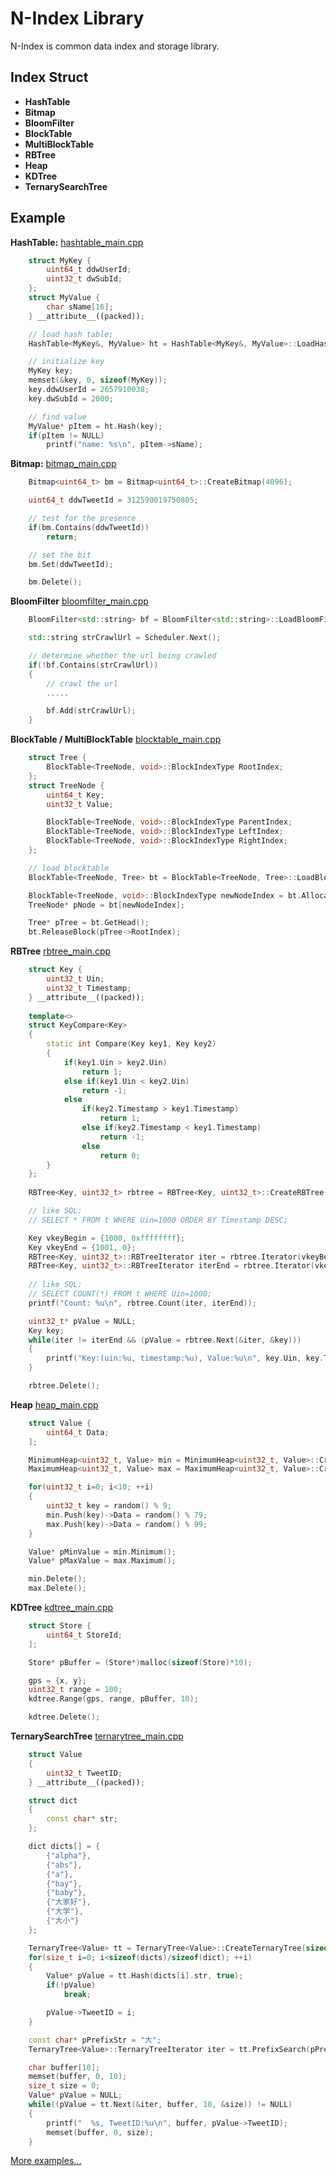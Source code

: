 # N-Index Library
N-Index is common data index and storage library.

## Index Struct ##
* **HashTable**
* **Bitmap**
* **BloomFilter**
* **BlockTable**
* **MultiBlockTable**
* **RBTree**
* **Heap**
* **KDTree**
* **TernarySearchTree**

## Example ##
**HashTable:** [hashtable_main.cpp][2]
```c++
	struct MyKey {
		uint64_t ddwUserId;
		uint32_t dwSubId;
	};
	struct MyValue {
		char sName[16];
	} __attribute__((packed));

	// load hash table;
	HashTable<MyKey&, MyValue> ht = HashTable<MyKey&, MyValue>::LoadHashTable(...);

	// initialize key
	MyKey key;
	memset(&key, 0, sizeof(MyKey));
	key.ddwUserId = 2657910038;
	key.dwSubId = 2000;

	// find value
	MyValue* pItem = ht.Hash(key);
	if(pItem != NULL)
		printf("name: %s\n", pItem->sName);
```

**Bitmap:** [bitmap_main.cpp][3]
```c++
	Bitmap<uint64_t> bm = Bitmap<uint64_t>::CreateBitmap(4096);

	uint64_t ddwTweetId = 312590019750805;

	// test for the presence
	if(bm.Contains(ddwTweetId))
		return;

	// set the bit
	bm.Set(ddwTweetId);

	bm.Delete();
```

**BloomFilter** [bloomfilter_main.cpp][4]
```c++
	BloomFilter<std::string> bf = BloomFilter<std::string>::LoadBloomFilter(...);

	std::string strCrawlUrl = Scheduler.Next();

	// determine whether the url being crawled
	if(!bf.Contains(strCrawlUrl))
	{
		// crawl the url
		.....

		bf.Add(strCrawlUrl);
	}

```

**BlockTable / MultiBlockTable** [blocktable_main.cpp][5]
```c++
	struct Tree {
		BlockTable<TreeNode, void>::BlockIndexType RootIndex;
	};
	struct TreeNode {
		uint64_t Key;
		uint32_t Value;

		BlockTable<TreeNode, void>::BlockIndexType ParentIndex;
		BlockTable<TreeNode, void>::BlockIndexType LeftIndex;
		BlockTable<TreeNode, void>::BlockIndexType RightIndex;
	};

	// load blocktable
	BlockTable<TreeNode, Tree> bt = BlockTable<TreeNode, Tree>::LoadBlockTable(...);

	BlockTable<TreeNode, void>::BlockIndexType newNodeIndex = bt.AllocateBlock();
	TreeNode* pNode = bt[newNodeIndex];

	Tree* pTree = bt.GetHead();
	bt.ReleaseBlock(pTree->RootIndex);
```

**RBTree** [rbtree_main.cpp][6]
```c++
	struct Key {
		uint32_t Uin;
		uint32_t Timestamp;
	} __attribute__((packed));
	
	template<>
	struct KeyCompare<Key>
	{
		static int Compare(Key key1, Key key2)
		{
			if(key1.Uin > key2.Uin)
				return 1;
			else if(key1.Uin < key2.Uin)
				return -1;
			else
				if(key2.Timestamp > key1.Timestamp)
					return 1;
				else if(key2.Timestamp < key1.Timestamp)
					return -1;
				else
					return 0;
		}
	};
				
	RBTree<Key, uint32_t> rbtree = RBTree<Key, uint32_t>::CreateRBTree(INSERT_NUM);

	// like SQL:
	// SELECT * FROM t WHERE Uin=1000 ORDER BY Timestamp DESC;

	Key vkeyBegin = {1000, 0xffffffff};
	Key vkeyEnd = {1001, 0};
	RBTree<Key, uint32_t>::RBTreeIterator iter = rbtree.Iterator(vkeyBegin);
	RBTree<Key, uint32_t>::RBTreeIterator iterEnd = rbtree.Iterator(vkeyEnd);
	
	// like SQL:
	// SELECT COUNT(*) FROM t WHERE Uin=1000;
	printf("Count: %u\n", rbtree.Count(iter, iterEnd));

	uint32_t* pValue = NULL;
	Key key;
	while(iter != iterEnd && (pValue = rbtree.Next(&iter, &key)))
	{
		printf("Key:(uin:%u, timestamp:%u), Value:%u\n", key.Uin, key.Timestamp, *pValue);
	}

	rbtree.Delete();
```

**Heap** [heap_main.cpp][7]
```c++
	struct Value {
		uint64_t Data;
	];

	MinimumHeap<uint32_t, Value> min = MinimumHeap<uint32_t, Value>::CreateHeap(10);
	MaximumHeap<uint32_t, Value> max = MaximumHeap<uint32_t, Value>::CreateHeap(10);

	for(uint32_t i=0; i<10; ++i)
	{
		uint32_t key = random() % 9;
		min.Push(key)->Data = random() % 79;
		max.Push(key)->Data = random() % 99;
	}

	Value* pMinValue = min.Minimum();
	Value* pMaxValue = max.Maximum();

	min.Delete();
	max.Delete();
```

**KDTree** [kdtree_main.cpp][8]
```c++
	struct Store {
		uint64_t StoreId;
	];

	Store* pBuffer = (Store*)malloc(sizeof(Store)*10);

	gps = {x, y};
	uint32_t range = 100;
	kdtree.Range(gps, range, pBuffer, 10);

	kdtree.Delete();
```

**TernarySearchTree** [ternarytree_main.cpp][9]
```c++
	struct Value
	{
		uint32_t TweetID;
	} __attribute__((packed));

	struct dict
	{
		const char* str;
	};

	dict dicts[] = {
		{"alpha"},
		{"abs"},
		{"a"},
		{"bay"},
		{"baby"},
		{"大家好"},
		{"大学"},
		{"大小"}
	};

	TernaryTree<Value> tt = TernaryTree<Value>::CreateTernaryTree(sizeof(dicts)/sizeof(dict), 10);
	for(size_t i=0; i<sizeof(dicts)/sizeof(dict); ++i)
	{
		Value* pValue = tt.Hash(dicts[i].str, true);
		if(!pValue)
			break;

		pValue->TweetID = i;
	}

	const char* pPrefixStr = "大";
	TernaryTree<Value>::TernaryTreeIterator iter = tt.PrefixSearch(pPrefixStr);

	char buffer[10];
	memset(buffer, 0, 10);
	size_t size = 0;
	Value* pValue = NULL;
	while((pValue = tt.Next(&iter, buffer, 10, &size)) != NULL)
	{
		printf("  %s, TweetID:%u\n", buffer, pValue->TweetID);
		memset(buffer, 0, size);
	}
```

[More examples...][1]

  [1]: https://github.com/NickeyWoo/nindex/tree/master/example
  [2]: https://github.com/NickeyWoo/nindex/blob/master/example/hashtable_main.cpp
  [3]: https://github.com/NickeyWoo/nindex/blob/master/example/bitmap_main.cpp
  [4]: https://github.com/NickeyWoo/nindex/blob/master/example/bloomfilter_main.cpp
  [5]: https://github.com/NickeyWoo/nindex/blob/master/example/blocktable_main.cpp
  [6]: https://github.com/NickeyWoo/nindex/blob/master/example/rbtree_main.cpp
  [7]: https://github.com/NickeyWoo/nindex/blob/master/example/heap_main.cpp
  [8]: https://github.com/NickeyWoo/nindex/blob/master/example/kdtree_main.cpp
  [9]: https://github.com/NickeyWoo/nindex/blob/master/example/ternarytree_main.cpp



